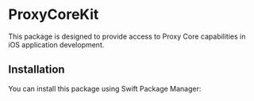 # ProxyCoreKit

This package is designed to provide access to Proxy Core capabilities in iOS application development.

## Installation

You can install this package using Swift Package Manager: